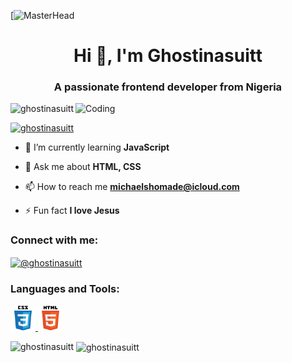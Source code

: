 [![MasterHead](https://64.media.tumblr.com/c5543874b9cbe98da1d20945a45e989b/tumblr_o5a5r9Z9O71tvppquo1_r1_1280.gifv)
<h1 align="center">Hi 👋, I'm Ghostinasuitt</h1>
<h3 align="center">A passionate frontend developer from Nigeria</h3>
<img align="right" alt="Coding" width="400" src=“https://i.pinimg.com/originals/bc/6c/17/bc6c171eee288a2f1e124c749303b24e.gif”>

<p align="left"> <img src="https://komarev.com/ghpvc/?username=ghostinasuitt&label=Profile%20views&color=0e75b6&style=flat" alt="ghostinasuitt" /> </p>

<p align="left"> <a href="https://github.com/ryo-ma/github-profile-trophy"><img src="https://github-profile-trophy.vercel.app/?username=ghostinasuitt" alt="ghostinasuitt" /></a> </p>

- 🌱 I’m currently learning **JavaScript**

- 💬 Ask me about **HTML, CSS**

- 📫 How to reach me **michaelshomade@icloud.com**

- ⚡ Fun fact **I love Jesus**

<h3 align="left">Connect with me:</h3>
<p align="left">
<a href="https://instagram.com/@ghostinasuitt" target="blank"><img align="center" src="https://raw.githubusercontent.com/rahuldkjain/github-profile-readme-generator/master/src/images/icons/Social/instagram.svg" alt="@ghostinasuitt" height="30" width="40" /></a>
</p>

<h3 align="left">Languages and Tools:</h3>
<p align="left"> <a href="https://www.w3schools.com/css/" target="_blank" rel="noreferrer"> <img src="https://raw.githubusercontent.com/devicons/devicon/master/icons/css3/css3-original-wordmark.svg" alt="css3" width="40" height="40"/> </a> <a href="https://www.w3.org/html/" target="_blank" rel="noreferrer"> <img src="https://raw.githubusercontent.com/devicons/devicon/master/icons/html5/html5-original-wordmark.svg" alt="html5" width="40" height="40"/> </a> </p>

<p><img align="left" src="https://github-readme-stats.vercel.app/api/top-langs?username=ghostinasuitt&show_icons=true&locale=en&layout=compact" alt="ghostinasuitt" /></p>

<p>&nbsp;<img align="center" src="https://github-readme-stats.vercel.app/api?username=ghostinasuitt&show_icons=true&locale=en" alt="ghostinasuitt" /></p>
